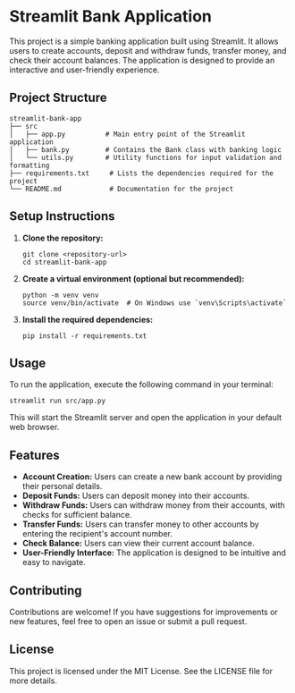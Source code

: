 # Streamlit Bank Application

This project is a simple banking application built using Streamlit. It allows users to create accounts, deposit and withdraw funds, transfer money, and check their account balances. The application is designed to provide an interactive and user-friendly experience.

## Project Structure

```
streamlit-bank-app
├── src
│   ├── app.py          # Main entry point of the Streamlit application
│   ├── bank.py         # Contains the Bank class with banking logic
│   └── utils.py        # Utility functions for input validation and formatting
├── requirements.txt     # Lists the dependencies required for the project
└── README.md            # Documentation for the project
```

## Setup Instructions

1. **Clone the repository:**
   ```
   git clone <repository-url>
   cd streamlit-bank-app
   ```

2. **Create a virtual environment (optional but recommended):**
   ```
   python -m venv venv
   source venv/bin/activate  # On Windows use `venv\Scripts\activate`
   ```

3. **Install the required dependencies:**
   ```
   pip install -r requirements.txt
   ```

## Usage

To run the application, execute the following command in your terminal:

```
streamlit run src/app.py
```

This will start the Streamlit server and open the application in your default web browser.

## Features

- **Account Creation:** Users can create a new bank account by providing their personal details.
- **Deposit Funds:** Users can deposit money into their accounts.
- **Withdraw Funds:** Users can withdraw money from their accounts, with checks for sufficient balance.
- **Transfer Funds:** Users can transfer money to other accounts by entering the recipient's account number.
- **Check Balance:** Users can view their current account balance.
- **User-Friendly Interface:** The application is designed to be intuitive and easy to navigate.

## Contributing

Contributions are welcome! If you have suggestions for improvements or new features, feel free to open an issue or submit a pull request.

## License

This project is licensed under the MIT License. See the LICENSE file for more details.